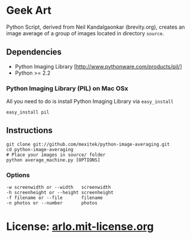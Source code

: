 # Geek Art

Python Script, derived from Neil Kandalgaonkar (brevity.org), creates an image average of a group of images located in directory `source`.

## Dependencies

* Python Imaging Library [http://www.pythonware.com/products/pil/]
* Python >= 2.2

### Python Imaging Library (PIL) on Mac OSx

All you need to do is install Python Imaging Library via `easy_install`

```
easy_install pil
```


## Instructions

```
git clone git://github.com/mexitek/python-image-averaging.git
cd python-image-averaging
# Place your images in source/ folder
python average_machine.py [OPTIONS]
```

### Options

```
-w screenwidth or --width   screenwidth
-h screenheight or --height screenheight
-f filename or --file       filename
-n photos or --number       photos
```

# License: [arlo.mit-license.org](http://arlo.mit-license.org)